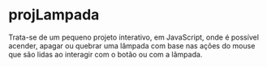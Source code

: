 # projLampada

Trata-se de um pequeno projeto interativo, em JavaScript, onde é possível acender, apagar ou quebrar uma lâmpada com base nas ações do mouse que são lidas ao interagir com o botão ou com a lâmpada. 
